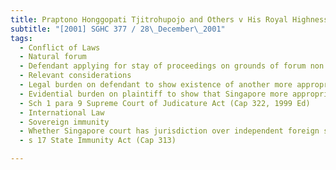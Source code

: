 ```yaml
---
title: Praptono Honggopati Tjitrohupojo and Others v His Royal Highness Tunku Ibrahim Ismail Ibni 
subtitle: "[2001] SGHC 377 / 28\_December\_2001"
tags:
  - Conflict of Laws
  - Natural forum
  - Defendant applying for stay of proceedings on grounds of forum non conveniens
  - Relevant considerations
  - Legal burden on defendant to show existence of another more appropriate forum
  - Evidential burden on plaintiff to show that Singapore more appropriate forum
  - Sch 1 para 9 Supreme Court of Judicature Act (Cap 322, 1999 Ed)
  - International Law
  - Sovereign immunity
  - Whether Singapore court has jurisdiction over independent foreign sovereign
  - s 17 State Immunity Act (Cap 313)

---
```


